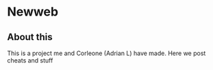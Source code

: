 # Newweb
## About this
This is a project me and Corleone (Adrian L) have made. Here we post cheats and stuff
